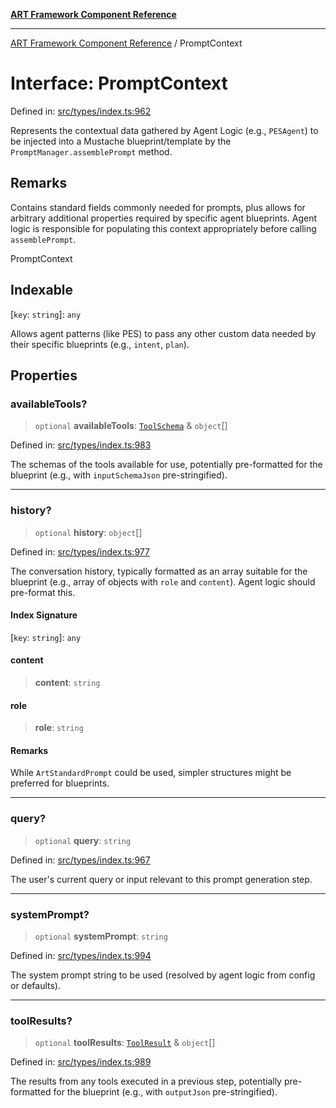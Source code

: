 [**ART Framework Component Reference**](../README.md)

***

[ART Framework Component Reference](../README.md) / PromptContext

# Interface: PromptContext

Defined in: [src/types/index.ts:962](https://github.com/hashangit/ART/blob/fe46dfaaacd3f198d9540925c3184fcab0f9c813/src/types/index.ts#L962)

Represents the contextual data gathered by Agent Logic (e.g., `PESAgent`) to be injected
into a Mustache blueprint/template by the `PromptManager.assemblePrompt` method.

## Remarks

Contains standard fields commonly needed for prompts, plus allows for arbitrary
additional properties required by specific agent blueprints. Agent logic is responsible
for populating this context appropriately before calling `assemblePrompt`.

 PromptContext

## Indexable

\[`key`: `string`\]: `any`

Allows agent patterns (like PES) to pass any other custom data needed by their specific blueprints (e.g., `intent`, `plan`).

## Properties

### availableTools?

> `optional` **availableTools**: [`ToolSchema`](ToolSchema.md) & `object`[]

Defined in: [src/types/index.ts:983](https://github.com/hashangit/ART/blob/fe46dfaaacd3f198d9540925c3184fcab0f9c813/src/types/index.ts#L983)

The schemas of the tools available for use, potentially pre-formatted for the blueprint
(e.g., with `inputSchemaJson` pre-stringified).

***

### history?

> `optional` **history**: `object`[]

Defined in: [src/types/index.ts:977](https://github.com/hashangit/ART/blob/fe46dfaaacd3f198d9540925c3184fcab0f9c813/src/types/index.ts#L977)

The conversation history, typically formatted as an array suitable for the blueprint
(e.g., array of objects with `role` and `content`). Agent logic should pre-format this.

#### Index Signature

\[`key`: `string`\]: `any`

#### content

> **content**: `string`

#### role

> **role**: `string`

#### Remarks

While `ArtStandardPrompt` could be used, simpler structures might be preferred for blueprints.

***

### query?

> `optional` **query**: `string`

Defined in: [src/types/index.ts:967](https://github.com/hashangit/ART/blob/fe46dfaaacd3f198d9540925c3184fcab0f9c813/src/types/index.ts#L967)

The user's current query or input relevant to this prompt generation step.

***

### systemPrompt?

> `optional` **systemPrompt**: `string`

Defined in: [src/types/index.ts:994](https://github.com/hashangit/ART/blob/fe46dfaaacd3f198d9540925c3184fcab0f9c813/src/types/index.ts#L994)

The system prompt string to be used (resolved by agent logic from config or defaults).

***

### toolResults?

> `optional` **toolResults**: [`ToolResult`](ToolResult.md) & `object`[]

Defined in: [src/types/index.ts:989](https://github.com/hashangit/ART/blob/fe46dfaaacd3f198d9540925c3184fcab0f9c813/src/types/index.ts#L989)

The results from any tools executed in a previous step, potentially pre-formatted for the blueprint
(e.g., with `outputJson` pre-stringified).
